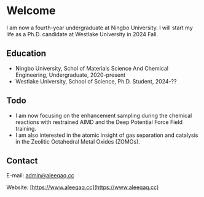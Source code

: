 # Welcome 
I am now a fourth-year undergraduate at Ningbo University. I will start my life as a Ph.D. candidate at Westlake University in 2024 Fall.

## Education
* Ningbo University, Schol of Materials Science And Chemical Engineering, Undergraduate, 2020-present
* Westlake University, School of Science, Ph.D. Student, 2024-??

## Todo
* I am now focusing on the enhancement sampling during the chemical reactions with restrained AIMD and the Deep Potential Force Field training.
* I am also interested in the atomic insight of gas separation and catalysis in the Zeolitic Octahedral Metal Oxides (ZOMOs).

## Contact
E-mail: admin@aleeqaq.cc

Website: [https://www.aleeqaq.cc](https://www.aleeqaq.cc)
